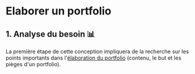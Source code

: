 # Elaborer un portfolio

## 1. Analyse du besoin :bar_chart:

La première étape de cette conception impliquera de la recherche sur les points importants dans l'[élaboration du portfolio](DOCS/porfolio-draft.md) (contenu, le but et les pièges d'un portfolio). 

